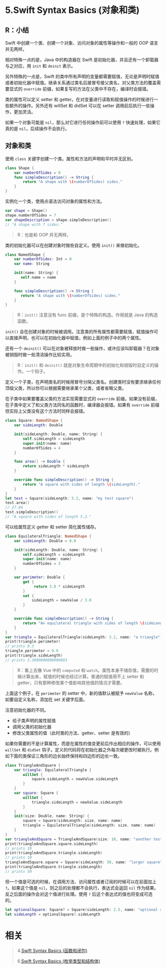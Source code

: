# 5.Swift Syntax Basics (对象和类)

## R：小结

Swift 中创建一个类、创建一个对象、访问对象的属性等操作和一般的 OOP 语言并无两样。

相对特殊一点的是，Java 中的构造器在 Swift 是初始化器，并且还有一个卸载器与之对应，用 `init` 和 `deinit` 表示。

另外特殊的一点是，Swift 的类中所有声明的变量都需要赋值，无论是声明时赋值或者初始化器中赋值。继承关系通过类名后接冒号接父类名，对父类方法的覆盖需要显式的 `override` 前缀，如果复写的方法在父类中不存在，编译时会报错。

类的属性可以定义 setter 和 getter。在对变量进行读取和赋值操作的时候进行一些额外的操作。另外还有 willSet 和 didSet 可以在 setter 调用前后执行一些操作，更加灵活。

如果一个对象可能是 `nil`，那么对它进行任何操作前可以使用 `?` 快速处理，如果它真的是 `nil`，后续操作不会执行。

## 对象和类

使用 `class` 关键字创建一个类。属性和方法的声明和平时并无区别。

```swift
class Shape {
    var numberOfSides = 0
    func simpleDescription() -> String {
        return "A shape with \(numberOfSides) sides."
    }
}
```

实例化一个类，使用点语法访问对象的属性和方法。

```swift
var shape = Shape()
shape.numberOfSides = 7
var shapeDescription = shape.simpleDescription()
// "A shape with 7 sides."
```

> R：也是和 OOP 并无两样。

类的初始化器可以在创建对象时做些自定义。使用 `init()` 来做初始化。

```swift
class NamedShape {
    var numberOfSides: Int = 0
    var name: String

    init(name: String) {
       self.name = name
    }

    func simpleDescription() -> String {
       return "A shape with \(numberOfSides) sides."
    }
}
```

> R：`init()` 注意没有 func 前缀，是个特殊的构造。作用就是 Java 的构造函数。

`init()` 会在创建对象的时候被调用。注意类的所有属性都需要赋值，赋值操作可以直接声明，也可以在初始化器中赋值，例如上面的例子中的两个属性。

还有一个 `deinit()` 可以在对象被释放时做一些操作，或许应该叫卸载器？在对象被销毁时做一些清洁操作比较实用。

> R：`init()` 和 `deinit()` 就是对象生命周期中的初始化和销毁时自定义的操作。一个钩子。

定义一个子类，在声明类名的时候用冒号分隔父类名。创建类时没有要求继承任何顶级父类，所以你可以根据需要继承某个父类，或者省略父类。

在子类中如果要覆盖父类的方法实现需要显式的 `override` 前缀。如果没有前缀，在子类中定义了和父类方法同名的函数时，编译器会报错。如果有 `override` 前缀但实际上父类没有这个方法时同样会报错。

```swift
class Square: NamedShape {
    var sideLength: Double

    init(sideLength: Double, name: String) {
        self.sideLength = sideLength
        super.init(name: name)
        numberOfSides = 4
    }

    func area() -> Double {
        return sideLength * sideLength
    }

    override func simpleDescription() -> String {
        return "A square with sides of length \(sideLength)."
    }
}
let test = Square(sideLength: 5.2, name: "my test square")
test.area()
// 27.04
test.simpleDescription()
// "A square with sides of length 5.2."
```

可以给属性定义 getter 和 setter 简化属性储存。

```swift
class EquilateralTriangle: NamedShape {
    var sideLength: Double = 0.0

    init(sideLength: Double, name: String) {
        self.sideLength = sideLength
        super.init(name: name)
        numberOfSides = 3
    }

    var perimeter: Double {
        get {
             return 3.0 * sideLength
        }
        set {
            sideLength = newValue / 3.0
        }
    }

    override func simpleDescription() -> String {
        return "An equilateral triangle with sides of length \(sideLength)."
    }
}
var triangle = EquilateralTriangle(sideLength: 3.1, name: "a triangle")
print(triangle.perimeter)
// prints 9.3
triangle.perimeter = 9.9
print(triangle.sideLength)
// prints 3.3000000000000003
```

> R：看上去像 Vue 中的 `computed` 和 `watch`。属性本身不储存值，需要的时候计算出来，赋值的时候也经过计算。普通的赋值用不上 setter 和 getter，只有那种修改某个值影响其他值的情况才需要。

上面这个例子，在 `perimeter` 的 setter 中，新的值默认被赋予 `newValue` 名称，如要自定义名称，添加在 set 关键字后面。

注意初始化器的不同。

- 给子类声明的属性赋值
- 调用父类的初始化器
- 修改父类属性的值（此时类的方法、getter、setter 是有效的）

如果你需要的不是计算属性，而是在属性的值变更前后作出相应的操作，可以使用 `willSet` 和 `didSet` 钩子。定义的代码将在初始化器之外每次被更改时被执行。例如下面的类保证三角形的边长始终保持和四边形的边长一致。

```swift
class TriangleAndSquare {
    var triangle: EquilateralTriangle {
        willSet {
            square.sideLength = newValue.sideLength
        }
    }
    var square: Square {
        willSet {
            triangle.sideLength = newValue.sideLength
        }
    }
    init(size: Double, name: String) {
        square = Square(sideLength: size, name: name)
        triangle = EquilateralTriangle(sideLength: size, name: name)
    }
}
var triangleAndSquare = TriangleAndSquare(size: 10, name: "another test shape")
print(triangleAndSquare.square.sideLength)
// prints 10
print(triangleAndSquare.triangle.sideLength)
// prints 10
triangleAndSquare.square = Square(sideLength: 50, name: "larger square")
print(triangleAndSquare.triangle.sideLength)
// prints 50
```

但一个值是可选的时候，在调用方法、访问属性或者订阅的时候可以在前面加上 `?`。如果这个值是 `nil`，则之后的处理都不会执行，表达式会返回 `nil` 作为结果。反之后面的操作会对这个值进行处理。使用 `?` 后这个表达式的值也将变成可选的。

```swift
let optionalSquare: Square? = Square(sideLength: 2.5, name: "optional square")
let sideLength = optionalSquare?.sideLength
```

# 相关

> 4.[Swift Syntax Basics (函数和闭包)](<https://github.com/zfanli/notes/blob/master/swift/4.SyntaxBasics(Functions&Closures).md>)
>
> 6.[Swift Syntax Basics (枚举类型和结构体)](<https://github.com/zfanli/notes/blob/master/swift/6.SyntaxBascis(Enumerations&Structures).md>)
